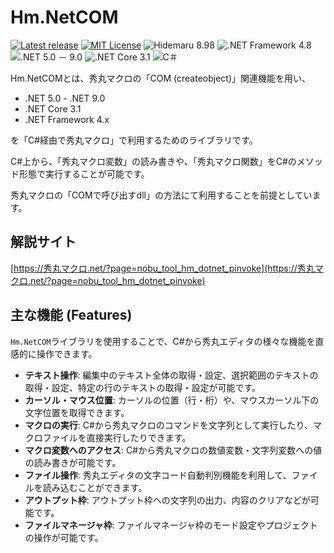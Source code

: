# Hm.NetCOM

[![Latest release](https://img.shields.io/github/v/release/komiyamma/hidemaru_dotnet_com?label=Hm.NetCOM)](https://github.com/komiyamma/hidemaru_dotnet_com/releases)
[![MIT License](https://img.shields.io/badge/license-MIT-blue.svg?style=flat)](LICENSE)
![Hidemaru 8.98](https://img.shields.io/badge/Hidemaru-v8.98-6479ff.svg)
![.NET Framework 4.8](https://img.shields.io/badge/.NET_Framework-4.7_－_4.8-6479ff.svg)
![.NET 5.0 － 9.0](https://img.shields.io/badge/.NET-5.0_－_9.0-6479ff.svg)
![.NET Core 3.1](https://img.shields.io/badge/.NET_Core-3.1-6479ff.svg)
![C＃](https://img.shields.io/badge/C＃-v7.3_over-6479ff.svg)


Hm.NetCOMとは、秀丸マクロの「COM (createobject)」関連機能を用い、
- .NET 5.0 - .NET 9.0
- .NET Core 3.1
- .NET Framework 4.x

を「C#経由で秀丸マクロ」で利用するためのライブラリです。  


C#上から、「秀丸マクロ変数」の読み書きや、「秀丸マクロ関数」をC#のメソッド形態で実行することが可能です。  

秀丸マクロの「COMで呼び出すdll」の方法にて利用することを前提としています。  

## 解説サイト

[https://秀丸マクロ.net/?page=nobu_tool_hm_dotnet_pinvoke](https://秀丸マクロ.net/?page=nobu_tool_hm_dotnet_pinvoke)

## 主な機能 (Features)

`Hm.NetCOM`ライブラリを使用することで、C#から秀丸エディタの様々な機能を直感的に操作できます。

- **テキスト操作**: 編集中のテキスト全体の取得・設定、選択範囲のテキストの取得・設定、特定の行のテキストの取得・設定が可能です。
- **カーソル・マウス位置**: カーソルの位置（行・桁）や、マウスカーソル下の文字位置を取得できます。
- **マクロの実行**: C#から秀丸マクロのコマンドを文字列として実行したり、マクロファイルを直接実行したりできます。
- **マクロ変数へのアクセス**: C#から秀丸マクロの数値変数・文字列変数への値の読み書きが可能です。
- **ファイル操作**: 秀丸エディタの文字コード自動判別機能を利用して、ファイルを読み込むことができます。
- **アウトプット枠**: アウトプット枠への文字列の出力、内容のクリアなどが可能です。
- **ファイルマネージャ枠**: ファイルマネージャ枠のモード設定やプロジェクトの操作が可能です。

